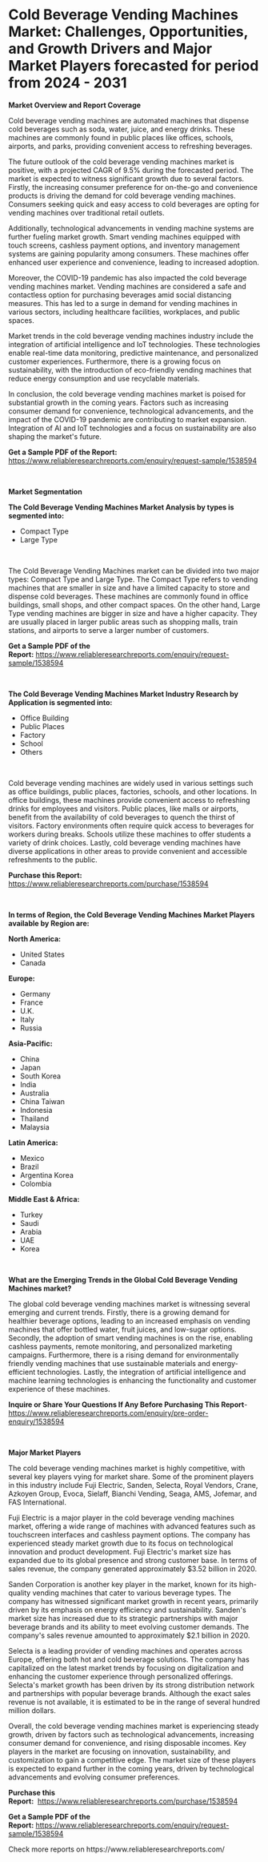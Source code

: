 <p><h1>Cold Beverage Vending Machines Market: Challenges, Opportunities, and Growth Drivers and Major Market Players forecasted for period from 2024 - 2031</h1></p><p><strong>Market Overview and Report Coverage</strong></p>
<p><p>Cold beverage vending machines are automated machines that dispense cold beverages such as soda, water, juice, and energy drinks. These machines are commonly found in public places like offices, schools, airports, and parks, providing convenient access to refreshing beverages.</p><p>The future outlook of the cold beverage vending machines market is positive, with a projected CAGR of 9.5% during the forecasted period. The market is expected to witness significant growth due to several factors. Firstly, the increasing consumer preference for on-the-go and convenience products is driving the demand for cold beverage vending machines. Consumers seeking quick and easy access to cold beverages are opting for vending machines over traditional retail outlets.</p><p>Additionally, technological advancements in vending machine systems are further fueling market growth. Smart vending machines equipped with touch screens, cashless payment options, and inventory management systems are gaining popularity among consumers. These machines offer enhanced user experience and convenience, leading to increased adoption.</p><p>Moreover, the COVID-19 pandemic has also impacted the cold beverage vending machines market. Vending machines are considered a safe and contactless option for purchasing beverages amid social distancing measures. This has led to a surge in demand for vending machines in various sectors, including healthcare facilities, workplaces, and public spaces.</p><p>Market trends in the cold beverage vending machines industry include the integration of artificial intelligence and IoT technologies. These technologies enable real-time data monitoring, predictive maintenance, and personalized customer experiences. Furthermore, there is a growing focus on sustainability, with the introduction of eco-friendly vending machines that reduce energy consumption and use recyclable materials.</p><p>In conclusion, the cold beverage vending machines market is poised for substantial growth in the coming years. Factors such as increasing consumer demand for convenience, technological advancements, and the impact of the COVID-19 pandemic are contributing to market expansion. Integration of AI and IoT technologies and a focus on sustainability are also shaping the market's future.</p></p>
<p><strong>Get a Sample PDF of the Report:</strong> <a href="https://www.reliableresearchreports.com/enquiry/request-sample/1538594">https://www.reliableresearchreports.com/enquiry/request-sample/1538594</a></p>
<p>&nbsp;</p>
<p><strong>Market Segmentation</strong></p>
<p><strong>The Cold Beverage Vending Machines Market Analysis by types is segmented into:</strong></p>
<p><ul><li>Compact Type</li><li>Large Type</li></ul></p>
<p>&nbsp;</p>
<p><p>The Cold Beverage Vending Machines market can be divided into two major types: Compact Type and Large Type. The Compact Type refers to vending machines that are smaller in size and have a limited capacity to store and dispense cold beverages. These machines are commonly found in office buildings, small shops, and other compact spaces. On the other hand, Large Type vending machines are bigger in size and have a higher capacity. They are usually placed in larger public areas such as shopping malls, train stations, and airports to serve a larger number of customers.</p></p>
<p><strong>Get a Sample PDF of the Report:</strong>&nbsp;<a href="https://www.reliableresearchreports.com/enquiry/request-sample/1538594">https://www.reliableresearchreports.com/enquiry/request-sample/1538594</a></p>
<p>&nbsp;</p>
<p><strong>The Cold Beverage Vending Machines Market Industry Research by Application is segmented into:</strong></p>
<p><ul><li>Office Building</li><li>Public Places</li><li>Factory</li><li>School</li><li>Others</li></ul></p>
<p>&nbsp;</p>
<p><p>Cold beverage vending machines are widely used in various settings such as office buildings, public places, factories, schools, and other locations. In office buildings, these machines provide convenient access to refreshing drinks for employees and visitors. Public places, like malls or airports, benefit from the availability of cold beverages to quench the thirst of visitors. Factory environments often require quick access to beverages for workers during breaks. Schools utilize these machines to offer students a variety of drink choices. Lastly, cold beverage vending machines have diverse applications in other areas to provide convenient and accessible refreshments to the public.</p></p>
<p><strong>Purchase this Report:</strong>&nbsp; <a href="https://www.reliableresearchreports.com/purchase/1538594">https://www.reliableresearchreports.com/purchase/1538594</a></p>
<p>&nbsp;</p>
<p><strong>In terms of Region, the Cold Beverage Vending Machines Market Players available by Region are:</strong></p>
<p>
    <p> <strong> North America: </strong>
        <ul>
            <li>United States</li>
            <li>Canada</li>
        </ul>
        </p> 
    <p> <strong> Europe: </strong>
        <ul>
            <li>Germany</li>
            <li>France</li>
            <li>U.K.</li>
            <li>Italy</li>
            <li>Russia</li>
        </ul>
        </p> 
    <p> <strong> Asia-Pacific: </strong>
        <ul>
            <li>China</li>
            <li>Japan</li>
            <li>South Korea</li>
            <li>India</li>
            <li>Australia</li>
            <li>China Taiwan</li>
            <li>Indonesia</li>
            <li>Thailand</li>
            <li>Malaysia</li>
        </ul>
        </p> 
    <p> <strong> Latin America: </strong>
        <ul>
            <li>Mexico</li>
            <li>Brazil</li>
            <li>Argentina Korea</li>
            <li>Colombia</li>
        </ul>
        </p> 
    <p> <strong> Middle East & Africa: </strong>
        <ul>
            <li>Turkey</li>
            <li>Saudi</li>
            <li>Arabia</li>
            <li>UAE</li>
            <li>Korea</li>
        </ul>
    </p>
    </p>
<p>&nbsp;</p>
<p><strong>What are the Emerging Trends in the Global Cold Beverage Vending Machines market?</strong></p>
<p><p>The global cold beverage vending machines market is witnessing several emerging and current trends. Firstly, there is a growing demand for healthier beverage options, leading to an increased emphasis on vending machines that offer bottled water, fruit juices, and low-sugar options. Secondly, the adoption of smart vending machines is on the rise, enabling cashless payments, remote monitoring, and personalized marketing campaigns. Furthermore, there is a rising demand for environmentally friendly vending machines that use sustainable materials and energy-efficient technologies. Lastly, the integration of artificial intelligence and machine learning technologies is enhancing the functionality and customer experience of these machines.</p></p>
<p><strong>Inquire or Share Your Questions If Any Before Purchasing This Report</strong>- <a href="https://www.reliableresearchreports.com/enquiry/pre-order-enquiry/1538594">https://www.reliableresearchreports.com/enquiry/pre-order-enquiry/1538594</a></p>
<p>&nbsp;</p>
<p><strong>Major Market Players</strong></p>
<p><p>The cold beverage vending machines market is highly competitive, with several key players vying for market share. Some of the prominent players in this industry include Fuji Electric, Sanden, Selecta, Royal Vendors, Crane, Azkoyen Group, Evoca, Sielaff, Bianchi Vending, Seaga, AMS, Jofemar, and FAS International.</p><p>Fuji Electric is a major player in the cold beverage vending machines market, offering a wide range of machines with advanced features such as touchscreen interfaces and cashless payment options. The company has experienced steady market growth due to its focus on technological innovation and product development. Fuji Electric's market size has expanded due to its global presence and strong customer base. In terms of sales revenue, the company generated approximately $3.52 billion in 2020.</p><p>Sanden Corporation is another key player in the market, known for its high-quality vending machines that cater to various beverage types. The company has witnessed significant market growth in recent years, primarily driven by its emphasis on energy efficiency and sustainability. Sanden's market size has increased due to its strategic partnerships with major beverage brands and its ability to meet evolving customer demands. The company's sales revenue amounted to approximately $2.1 billion in 2020.</p><p>Selecta is a leading provider of vending machines and operates across Europe, offering both hot and cold beverage solutions. The company has capitalized on the latest market trends by focusing on digitalization and enhancing the customer experience through personalized offerings. Selecta's market growth has been driven by its strong distribution network and partnerships with popular beverage brands. Although the exact sales revenue is not available, it is estimated to be in the range of several hundred million dollars.</p><p>Overall, the cold beverage vending machines market is experiencing steady growth, driven by factors such as technological advancements, increasing consumer demand for convenience, and rising disposable incomes. Key players in the market are focusing on innovation, sustainability, and customization to gain a competitive edge. The market size of these players is expected to expand further in the coming years, driven by technological advancements and evolving consumer preferences.</p></p>
<p><strong>Purchase this Report:</strong>&nbsp;&nbsp;<a href="https://www.reliableresearchreports.com/purchase/1538594">https://www.reliableresearchreports.com/purchase/1538594</a></p>
<p></p>
<p><strong>Get a Sample PDF of the Report:</strong>&nbsp;<a href="https://www.reliableresearchreports.com/enquiry/request-sample/1538594">https://www.reliableresearchreports.com/enquiry/request-sample/1538594</a></p>
<p>Check more reports on https://www.reliableresearchreports.com/</p>